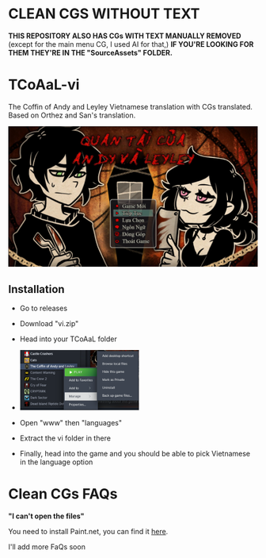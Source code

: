 # CLEAN CGS WITHOUT TEXT
<b>THIS REPOSITORY ALSO HAS CGs WITH TEXT MANUALLY REMOVED</b> (except for the main menu CG, I used AI for that,) <b>IF YOU'RE LOOKING FOR THEM THEY'RE IN THE "SourceAssets" FOLDER.</b>
# TCoAaL-vi
The Coffin of Andy and Leyley Vietnamese translation with CGs translated. Based on Orthez and San's translation.

<p align="center">
    <img src="GithubAssets/Main.png" alt="Main">
</p>

## Installation
* Go to releases
* Download "vi.zip"
* Head into your TCoAaL folder


* <img width="50%" src="GithubAssets/Tutorial.png" alt="tuto">

* Open "www" then "languages"
* Extract the vi folder in there
* Finally, head into the game and you should be able to pick Vietnamese in the language option

# Clean CGs FAQs
<b>"I can't open the files"</b>

You need to install Paint.net, you can find it [here](https://www.getpaint.net/download.html).



I'll add more FaQs soon